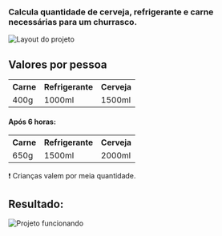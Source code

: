 ### Calcula quantidade de cerveja, refrigerante e carne necessárias para um churrasco.
![Layout do projeto](https://github.com/pevalentim/churrascometro/blob/main/projeto-churrasc%C3%B4metro/assets/page.png)

## Valores por pessoa
<table>
<tr>
    <th>Carne</th>
    <th>Refrigerante</th>
    <th>Cerveja</th>
  </tr>
  <tr>
    <td>400g</td>
    <td>1000ml</td>
    <td>1500ml</td>
  </tr>
</table>

#### Após 6 horas:

<table>
<tr>
    <th>Carne</th>
    <th>Refrigerante</th>
    <th>Cerveja</th>
  </tr>
  <tr>
    <td>650g</td>
    <td>1500ml</td>
    <td>2000ml</td>
  </tr>
</table>
❗ Crianças valem por meia quantidade.

## Resultado:
![Projeto funcionando](https://user-images.githubusercontent.com/93291451/177390587-2f51c4b1-89b1-409c-8003-29f37290f371.png)
